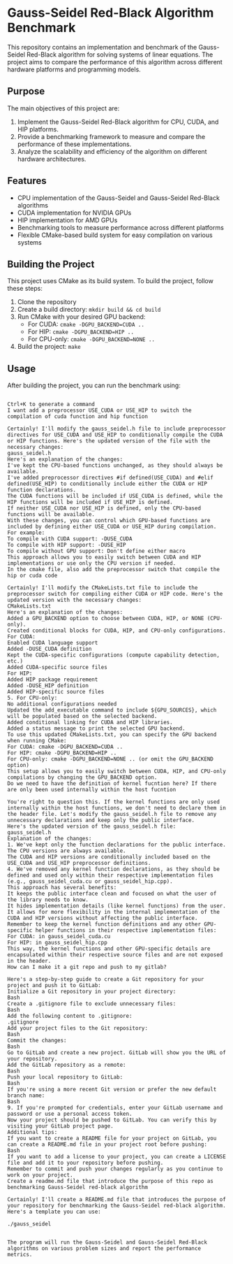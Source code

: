 # Gauss-Seidel Red-Black Algorithm Benchmark

This repository contains an implementation and benchmark of the Gauss-Seidel Red-Black algorithm for solving systems of linear equations. The project aims to compare the performance of this algorithm across different hardware platforms and programming models.

## Purpose

The main objectives of this project are:

1. Implement the Gauss-Seidel Red-Black algorithm for CPU, CUDA, and HIP platforms.
2. Provide a benchmarking framework to measure and compare the performance of these implementations.
3. Analyze the scalability and efficiency of the algorithm on different hardware architectures.

## Features

- CPU implementation of the Gauss-Seidel and Gauss-Seidel Red-Black algorithms
- CUDA implementation for NVIDIA GPUs
- HIP implementation for AMD GPUs
- Benchmarking tools to measure performance across different platforms
- Flexible CMake-based build system for easy compilation on various systems

## Building the Project

This project uses CMake as its build system. To build the project, follow these steps:

1. Clone the repository
2. Create a build directory: `mkdir build && cd build`
3. Run CMake with your desired GPU backend:
   - For CUDA: `cmake -DGPU_BACKEND=CUDA ..`
   - For HIP: `cmake -DGPU_BACKEND=HIP ..`
   - For CPU-only: `cmake -DGPU_BACKEND=NONE ..`
4. Build the project: `make`

## Usage

After building the project, you can run the benchmark using:
```

Ctrl+K to generate a command
I want add a preprocessor USE_CUDA or USE_HIP to switch the compilation of cuda function and hip function

Certainly! I'll modify the gauss_seidel.h file to include preprocessor directives for USE_CUDA and USE_HIP to conditionally compile the CUDA or HIP functions. Here's the updated version of the file with the necessary changes:
gauss_seidel.h
Here's an explanation of the changes:
I've kept the CPU-based functions unchanged, as they should always be available.
I've added preprocessor directives #if defined(USE_CUDA) and #elif defined(USE_HIP) to conditionally include either the CUDA or HIP function declarations.
The CUDA functions will be included if USE_CUDA is defined, while the HIP functions will be included if USE_HIP is defined.
If neither USE_CUDA nor USE_HIP is defined, only the CPU-based functions will be available.
With these changes, you can control which GPU-based functions are included by defining either USE_CUDA or USE_HIP during compilation. For example:
To compile with CUDA support: -DUSE_CUDA
To compile with HIP support: -DUSE_HIP
To compile without GPU support: Don't define either macro
This approach allows you to easily switch between CUDA and HIP implementations or use only the CPU version if needed.
In the cmake file, also add the preprocessor switch that compile the hip or cuda code

Certainly! I'll modify the CMakeLists.txt file to include the preprocessor switch for compiling either CUDA or HIP code. Here's the updated version with the necessary changes:
CMakeLists.txt
Here's an explanation of the changes:
Added a GPU_BACKEND option to choose between CUDA, HIP, or NONE (CPU-only).
Created conditional blocks for CUDA, HIP, and CPU-only configurations.
For CUDA:
Enabled CUDA language support
Added -DUSE_CUDA definition
Kept the CUDA-specific configurations (compute capability detection, etc.)
Added CUDA-specific source files
For HIP:
Added HIP package requirement
Added -DUSE_HIP definition
Added HIP-specific source files
5. For CPU-only:
No additional configurations needed
Updated the add_executable command to include ${GPU_SOURCES}, which will be populated based on the selected backend.
Added conditional linking for CUDA and HIP libraries.
Added a status message to print the selected GPU backend.
To use this updated CMakeLists.txt, you can specify the GPU backend when running CMake:
For CUDA: cmake -DGPU_BACKEND=CUDA ..
For HIP: cmake -DGPU_BACKEND=HIP ..
For CPU-only: cmake -DGPU_BACKEND=NONE .. (or omit the GPU_BACKEND option)
This setup allows you to easily switch between CUDA, HIP, and CPU-only compilations by changing the GPU_BACKEND option.
Do we need to have the definition of kernel fucntion here? If there are only been used internally within the host fucntion

You're right to question this. If the kernel functions are only used internally within the host functions, we don't need to declare them in the header file. Let's modify the gauss_seidel.h file to remove any unnecessary declarations and keep only the public interface.
Here's the updated version of the gauss_seidel.h file:
gauss_seidel.h
Explanation of the changes:
1. We've kept only the function declarations for the public interface.
The CPU versions are always available.
The CUDA and HIP versions are conditionally included based on the USE_CUDA and USE_HIP preprocessor definitions.
4. We've removed any kernel function declarations, as they should be defined and used only within their respective implementation files (e.g., gauss_seidel_cuda.cu or gauss_seidel_hip.cpp).
This approach has several benefits:
It keeps the public interface clean and focused on what the user of the library needs to know.
It hides implementation details (like kernel functions) from the user.
It allows for more flexibility in the internal implementation of the CUDA and HIP versions without affecting the public interface.
Remember to keep the kernel function definitions and any other GPU-specific helper functions in their respective implementation files:
For CUDA: in gauss_seidel_cuda.cu
For HIP: in gauss_seidel_hip.cpp
This way, the kernel functions and other GPU-specific details are encapsulated within their respective source files and are not exposed in the header.
How can I make it a git repo and push to my gitlab?

Here's a step-by-step guide to create a Git repository for your project and push it to GitLab:
Initialize a Git repository in your project directory:
Bash
Create a .gitignore file to exclude unnecessary files:
Bash
Add the following content to .gitignore:
.gitignore
Add your project files to the Git repository:
Bash
Commit the changes:
Bash
Go to GitLab and create a new project. GitLab will show you the URL of your repository.
Add the GitLab repository as a remote:
Bash
Push your local repository to GitLab:
Bash
If you're using a more recent Git version or prefer the new default branch name:
Bash
9. If you're prompted for credentials, enter your GitLab username and password or use a personal access token.
Now your project should be pushed to GitLab. You can verify this by visiting your GitLab project page.
Additional tips:
If you want to create a README file for your project on GitLab, you can create a README.md file in your project root before pushing:
Bash
If you want to add a license to your project, you can create a LICENSE file and add it to your repository before pushing.
Remember to commit and push your changes regularly as you continue to work on your project.
Create a readme.md file that introduce the purpose of this repo as benchmarking Gauss-Seidel red-black algorithm

Certainly! I'll create a README.md file that introduces the purpose of your repository for benchmarking the Gauss-Seidel red-black algorithm. Here's a template you can use:

./gauss_seidel


The program will run the Gauss-Seidel and Gauss-Seidel Red-Black algorithms on various problem sizes and report the performance metrics.